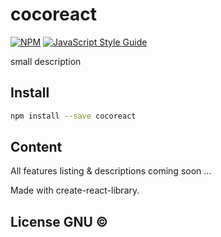 # cocoreact

[![NPM](https://img.shields.io/npm/v/cocoreact.svg)](https://www.npmjs.com/package/cocoreact) [![JavaScript Style Guide](https://img.shields.io/badge/code_style-standard-brightgreen.svg)](https://standardjs.com)

small description


## Install

```bash
npm install --save cocoreact
```

## Content

All features listing & descriptions coming soon ...

Made with create-react-library.

## License GNU © 
